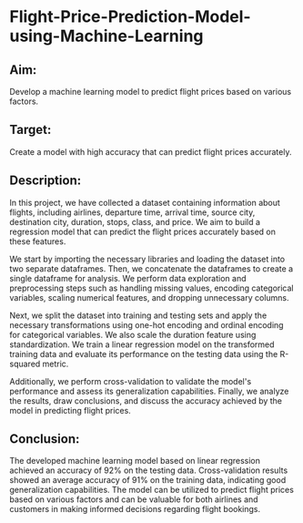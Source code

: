 # Flight-Price-Prediction-Model-using-Machine-Learning

## Aim: 
Develop a machine learning model to predict flight prices based on various factors.

## Target: 
Create a model with high accuracy that can predict flight prices accurately.

## Description:
In this project, we have collected a dataset containing information about flights, including airlines, departure time, arrival time, source city, destination city, duration, stops, class, and price. We aim to build a regression model that can predict the flight prices accurately based on these features.

We start by importing the necessary libraries and loading the dataset into two separate dataframes. Then, we concatenate the dataframes to create a single dataframe for analysis. We perform data exploration and preprocessing steps such as handling missing values, encoding categorical variables, scaling numerical features, and dropping unnecessary columns.

Next, we split the dataset into training and testing sets and apply the necessary transformations using one-hot encoding and ordinal encoding for categorical variables. We also scale the duration feature using standardization. We train a linear regression model on the transformed training data and evaluate its performance on the testing data using the R-squared metric.

Additionally, we perform cross-validation to validate the model's performance and assess its generalization capabilities. Finally, we analyze the results, draw conclusions, and discuss the accuracy achieved by the model in predicting flight prices.

## Conclusion: 
The developed machine learning model based on linear regression achieved an accuracy of 92% on the testing data. Cross-validation results showed an average accuracy of 91% on the training data, indicating good generalization capabilities. The model can be utilized to predict flight prices based on various factors and can be valuable for both airlines and customers in making informed decisions regarding flight bookings.
